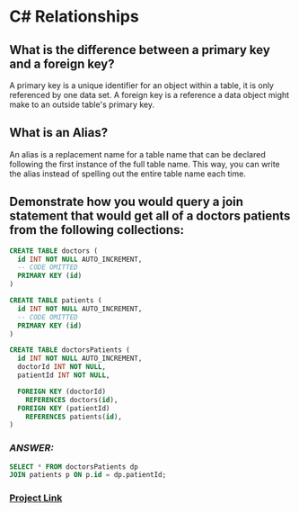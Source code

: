 # C# Relationships

## What is the difference between a primary key and a foreign key?

A primary key is a unique identifier for an object within a table, it is only referenced by one data set. A foreign key is a reference a data object might make to an outside table's primary key. 

## What is an Alias?

An alias is a replacement name for a table name that can be declared following the first instance of the full table name. This way, you can write the alias instead of spelling out the entire table name each time.

## Demonstrate how you would query a join statement that would get all of a doctors patients from the following collections:

```sql
CREATE TABLE doctors (
  id INT NOT NULL AUTO_INCREMENT,
  -- CODE OMITTED
  PRIMARY KEY (id)
)

CREATE TABLE patients (
  id INT NOT NULL AUTO_INCREMENT,
  -- CODE OMITTED
  PRIMARY KEY (id)
)

CREATE TABLE doctorsPatients (
  id INT NOT NULL AUTO_INCREMENT,
  doctorId INT NOT NULL,
  patientId INT NOT NULL,

  FOREIGN KEY (doctorId)
    REFERENCES doctors(id),
  FOREIGN KEY (patientId)
    REFERENCES patients(id),
)
```
### *ANSWER:*
```sql
SELECT * FROM doctorsPatients dp
JOIN patients p ON p.id = dp.patientId;

```

### [Project Link](https://github.com/CyberTomB/csharp_contractors)